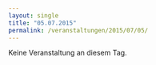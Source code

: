 ```yaml
---
layout: single
title: "05.07.2015"
permalink: /veranstaltungen/2015/07/05/
---
```


Keine Veranstaltung an diesem Tag.
